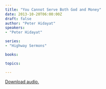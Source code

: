 ```yaml
---
title: "You Cannot Serve Both God and Money"
date: 2013-10-20T06:00:00Z
draft: false
author: "Peter Hidayat"
speakers:
- "Peter Hidayat"

series:
- "Highway Sermons"

books:

topics:

---
```

[Download audio.](https://s3.amazonaws.com/highway/sermons/2013_10/20_You_Cannot_Serve_Both_God_and_Money.mp3)